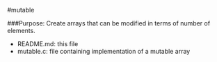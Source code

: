 #mutable

###Purpose: Create arrays that can be modified in terms of number of elements.

 - README.md: this file
 - mutable.c: file containing implementation of a mutable array
